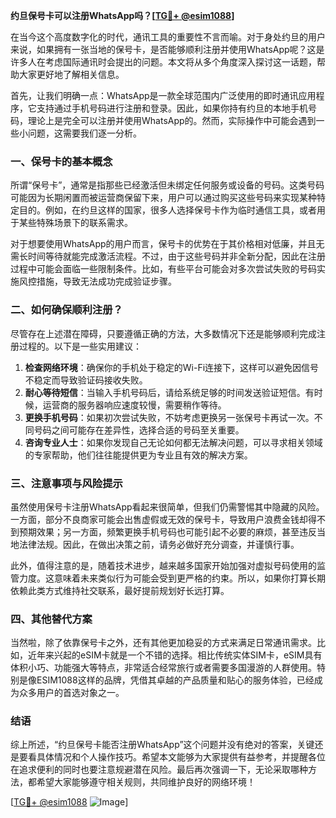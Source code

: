 **约旦保号卡可以注册WhatsApp吗？[[TG💪+ @esim1088](https://t.me/s/esim1088)]**

在当今这个高度数字化的时代，通讯工具的重要性不言而喻。对于身处约旦的用户来说，如果拥有一张当地的保号卡，是否能够顺利注册并使用WhatsApp呢？这是许多人在考虑国际通讯时会提出的问题。本文将从多个角度深入探讨这一话题，帮助大家更好地了解相关信息。

首先，让我们明确一点：WhatsApp是一款全球范围内广泛使用的即时通讯应用程序，它支持通过手机号码进行注册和登录。因此，如果你持有约旦的本地手机号码，理论上是完全可以注册并使用WhatsApp的。然而，实际操作中可能会遇到一些小问题，这需要我们逐一分析。

### 一、保号卡的基本概念

所谓“保号卡”，通常是指那些已经激活但未绑定任何服务或设备的号码。这类号码可能因为长期闲置而被运营商保留下来，用户可以通过购买这些号码来实现某种特定目的。例如，在约旦这样的国家，很多人选择保号卡作为临时通信工具，或者用于某些特殊场景下的联系需求。

对于想要使用WhatsApp的用户而言，保号卡的优势在于其价格相对低廉，并且无需长时间等待就能完成激活流程。不过，由于这些号码并非全新分配，因此在注册过程中可能会面临一些限制条件。比如，有些平台可能会对多次尝试失败的号码实施风控措施，导致无法成功完成验证步骤。

### 二、如何确保顺利注册？

尽管存在上述潜在障碍，只要遵循正确的方法，大多数情况下还是能够顺利完成注册过程的。以下是一些实用建议：

1. **检查网络环境**：确保你的手机处于稳定的Wi-Fi连接下，这样可以避免因信号不稳定而导致验证码接收失败。
2. **耐心等待短信**：当输入手机号码后，请给系统足够的时间发送验证短信。有时候，运营商的服务器响应速度较慢，需要稍作等待。
3. **更换手机号码**：如果初次尝试失败，不妨考虑更换另一张保号卡再试一次。不同号码之间可能存在差异性，选择合适的号码至关重要。
4. **咨询专业人士**：如果你发现自己无论如何都无法解决问题，可以寻求相关领域的专家帮助，他们往往能提供更为专业且有效的解决方案。

### 三、注意事项与风险提示

虽然使用保号卡注册WhatsApp看起来很简单，但我们仍需警惕其中隐藏的风险。一方面，部分不良商家可能会出售虚假或无效的保号卡，导致用户浪费金钱却得不到预期效果；另一方面，频繁更换手机号码也可能引起不必要的麻烦，甚至违反当地法律法规。因此，在做出决策之前，请务必做好充分调查，并谨慎行事。

此外，值得注意的是，随着技术进步，越来越多国家开始加强对虚拟号码使用的监管力度。这意味着未来类似行为可能会受到更严格的约束。所以，如果你打算长期依赖此类方式维持社交联系，最好提前规划好长远打算。

### 四、其他替代方案

当然啦，除了依靠保号卡之外，还有其他更加稳妥的方式来满足日常通讯需求。比如，近年来兴起的eSIM卡就是一个不错的选择。相比传统实体SIM卡，eSIM具有体积小巧、功能强大等特点，非常适合经常旅行或者需要多国漫游的人群使用。特别是像ESIM1088这样的品牌，凭借其卓越的产品质量和贴心的服务体验，已经成为众多用户的首选对象之一。

### 结语

综上所述，“约旦保号卡能否注册WhatsApp”这个问题并没有绝对的答案，关键还是要看具体情况和个人操作技巧。希望本文能够为大家提供有益参考，并提醒各位在追求便利的同时也要注意规避潜在风险。最后再次强调一下，无论采取哪种方法，都希望大家能够遵守相关规则，共同维护良好的网络环境！

[[TG💪+ @esim1088](https://t.me/s/esim1088) ![Image](https://i.postimg.cc/4NQfJmqS/Snipaste-2025-05-13-00-14-12.png)]